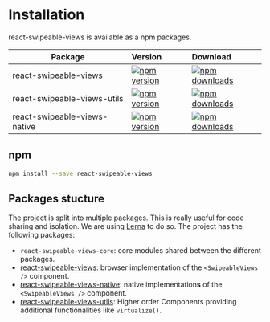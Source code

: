 # Installation

react-swipeable-views is available as a npm packages.

| Package | Version | Download |
|---------|:--------|:---------|
| react-swipeable-views | [![npm version](https://img.shields.io/npm/v/react-swipeable-views.svg)](https://www.npmjs.com/package/react-swipeable-views) | [![npm downloads](https://img.shields.io/npm/dm/react-swipeable-views.svg)](https://www.npmjs.com/package/react-swipeable-views) |
| react-swipeable-views-utils | [![npm version](https://img.shields.io/npm/v/react-swipeable-views-utils.svg)](https://www.npmjs.com/package/react-swipeable-views-utils) | [![npm downloads](https://img.shields.io/npm/dm/react-swipeable-views-utils.svg)](https://www.npmjs.com/package/react-swipeable-views-utils) |
| react-swipeable-views-native | [![npm version](https://img.shields.io/npm/v/react-swipeable-views-native.svg)](https://www.npmjs.com/package/react-swipeable-views-native) | [![npm downloads](https://img.shields.io/npm/dm/react-swipeable-views-native.svg)](https://www.npmjs.com/package/react-swipeable-views-native) |

## npm

```sh
npm install --save react-swipeable-views
```

## Packages stucture

The project is split into multiple packages.
This is really useful for code sharing and isolation.
We are using [Lerna](https://github.com/lerna/lerna) to do so.
The project has the following packages:
- `react-swipeable-views-core`: core modules shared between the different packages.
- [react-swipeable-views](https://www.npmjs.com/package/react-swipeable-views): browser implementation of the `<SwipeableViews />` component.
- [react-swipeable-views-native](https://www.npmjs.com/package/react-swipeable-views-native): native implementation**s** of the `<SwipeableViews />` component.
- [react-swipeable-views-utils](https://www.npmjs.com/package/react-swipeable-views-utils): Higher order Components providing additional functionalities like `virtualize()`.
